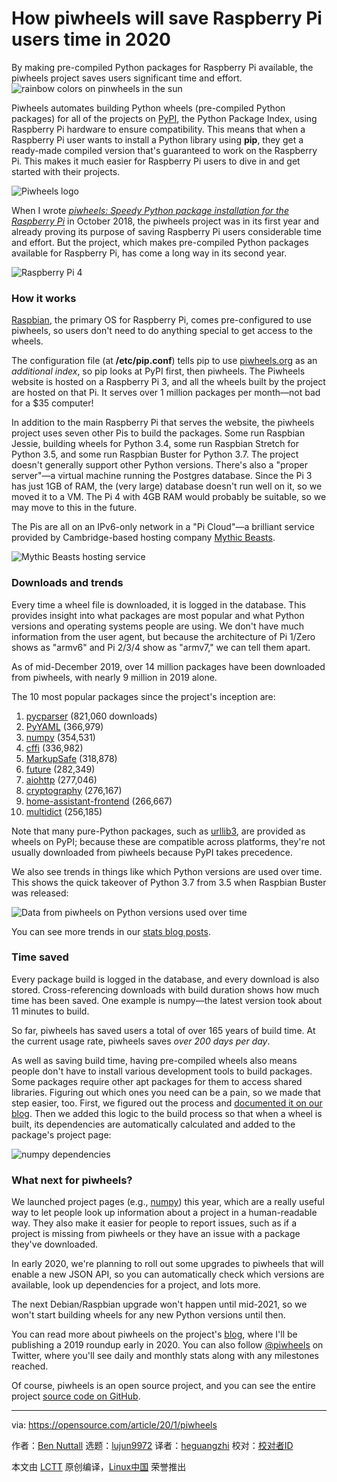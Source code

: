 [#]: collector: (lujun9972)
[#]: translator: (heguangzhi)
[#]: reviewer: ( )
[#]: publisher: ( )
[#]: url: ( )
[#]: subject: (How piwheels will save Raspberry Pi users time in 2020)
[#]: via: (https://opensource.com/article/20/1/piwheels)
[#]: author: (Ben Nuttall https://opensource.com/users/bennuttall)

How piwheels will save Raspberry Pi users time in 2020
======
By making pre-compiled Python packages for Raspberry Pi available, the
piwheels project saves users significant time and effort.
![rainbow colors on pinwheels in the sun][1]

Piwheels automates building Python wheels (pre-compiled Python packages) for all of the projects on [PyPI][2], the Python Package Index, using Raspberry Pi hardware to ensure compatibility. This means that when a Raspberry Pi user wants to install a Python library using **pip**, they get a ready-made compiled version that's guaranteed to work on the Raspberry Pi. This makes it much easier for Raspberry Pi users to dive in and get started with their projects.

![Piwheels logo][3]

When I wrote [_piwheels: Speedy Python package installation for the Raspberry Pi_][4] in October 2018, the piwheels project was in its first year and already proving its purpose of saving Raspberry Pi users considerable time and effort. But the project, which makes pre-compiled Python packages available for Raspberry Pi, has come a long way in its second year.

![Raspberry Pi 4][5]

### How it works

[Raspbian][6], the primary OS for Raspberry Pi, comes pre-configured to use piwheels, so users don't need to do anything special to get access to the wheels.

The configuration file (at **/etc/pip.conf**) tells pip to use [piwheels.org][7] as an _additional index_, so pip looks at PyPI first, then piwheels. The Piwheels website is hosted on a Raspberry Pi 3, and all the wheels built by the project are hosted on that Pi. It serves over 1 million packages per month—not bad for a $35 computer!

In addition to the main Raspberry Pi that serves the website, the piwheels project uses seven other Pis to build the packages. Some run Raspbian Jessie, building wheels for Python 3.4, some run Raspbian Stretch for Python 3.5, and some run Raspbian Buster for Python 3.7. The project doesn't generally support other Python versions. There's also a "proper server"—a virtual machine running the Postgres database. Since the Pi 3 has just 1GB of RAM, the (very large) database doesn't run well on it, so we moved it to a VM. The Pi 4 with 4GB RAM would probably be suitable, so we may move to this in the future.

The Pis are all on an IPv6-only network in a "Pi Cloud"—a brilliant service provided by Cambridge-based hosting company [Mythic Beasts][8].

![Mythic Beasts hosting service][9]

### Downloads and trends

Every time a wheel file is downloaded, it is logged in the database. This provides insight into what packages are most popular and what Python versions and operating systems people are using. We don't have much information from the user agent, but because the architecture of Pi 1/Zero shows as "armv6" and Pi 2/3/4 show as "armv7," we can tell them apart.

As of mid-December 2019, over 14 million packages have been downloaded from piwheels, with nearly 9 million in 2019 alone.

The 10 most popular packages since the project's inception are:

  1. [pycparser][10] (821,060 downloads)
  2. [PyYAML][11] (366,979)
  3. [numpy][12] (354,531)
  4. [cffi][13] (336,982)
  5. [MarkupSafe][14] (318,878)
  6. [future][15] (282,349)
  7. [aiohttp][16] (277,046)
  8. [cryptography][17] (276,167)
  9. [home-assistant-frontend][18] (266,667)
  10. [multidict][19] (256,185)



Note that many pure-Python packages, such as [urllib3][20], are provided as wheels on PyPI; because these are compatible across platforms, they're not usually downloaded from piwheels because PyPI takes precedence.

We also see trends in things like which Python versions are used over time. This shows the quick takeover of Python 3.7 from 3.5 when Raspbian Buster was released:

![Data from piwheels on Python versions used over time][21]

You can see more trends in our [stats blog posts][22].

### Time saved

Every package build is logged in the database, and every download is also stored. Cross-referencing downloads with build duration shows how much time has been saved. One example is numpy—the latest version took about 11 minutes to build.

So far, piwheels has saved users a total of over 165 years of build time. At the current usage rate, piwheels saves _over 200 days per day_.

As well as saving build time, having pre-compiled wheels also means people don't have to install various development tools to build packages. Some packages require other apt packages for them to access shared libraries. Figuring out which ones you need can be a pain, so we made that step easier, too. First, we figured out the process and [documented it on our blog][23]. Then we added this logic to the build process so that when a wheel is built, its dependencies are automatically calculated and added to the package's project page:

![numpy dependencies][24]

### What next for piwheels?

We launched project pages (e.g., [numpy][25]) this year, which are a really useful way to let people look up information about a project in a human-readable way. They also make it easier for people to report issues, such as if a project is missing from piwheels or they have an issue with a package they've downloaded.

In early 2020, we're planning to roll out some upgrades to piwheels that will enable a new JSON API, so you can automatically check which versions are available, look up dependencies for a project, and lots more.

The next Debian/Raspbian upgrade won't happen until mid-2021, so we won't start building wheels for any new Python versions until then.

You can read more about piwheels on the project's [blog][26], where I'll be publishing a 2019 roundup early in 2020. You can also follow [@piwheels][27] on Twitter, where you'll see daily and monthly stats along with any milestones reached.

Of course, piwheels is an open source project, and you can see the entire project [source code on GitHub][28].

--------------------------------------------------------------------------------

via: https://opensource.com/article/20/1/piwheels

作者：[Ben Nuttall][a]
选题：[lujun9972][b]
译者：[heguangzhi](https://github.com/heguangzhi)
校对：[校对者ID](https://github.com/校对者ID)

本文由 [LCTT](https://github.com/LCTT/TranslateProject) 原创编译，[Linux中国](https://linux.cn/) 荣誉推出

[a]: https://opensource.com/users/bennuttall
[b]: https://github.com/lujun9972
[1]: https://opensource.com/sites/default/files/styles/image-full-size/public/lead-images/rainbow-pinwheel-piwheel-diversity-inclusion.png?itok=di41Wd3V (rainbow colors on pinwheels in the sun)
[2]: https://pypi.org/
[3]: https://opensource.com/sites/default/files/uploads/piwheels.png (Piwheels logo)
[4]: https://opensource.com/article/18/10/piwheels-python-raspberrypi
[5]: https://opensource.com/sites/default/files/uploads/raspberry-pi-4_0.jpg (Raspberry Pi 4)
[6]: https://www.raspberrypi.org/downloads/raspbian/
[7]: http://piwheels.org
[8]: https://www.mythic-beasts.com/order/rpi
[9]: https://opensource.com/sites/default/files/uploads/pi-cloud.png (Mythic Beasts hosting service)
[10]: https://www.piwheels.org/project/pycparser
[11]: https://www.piwheels.org/project/PyYAML
[12]: https://www.piwheels.org/project/numpy
[13]: https://www.piwheels.org/project/cffi
[14]: https://www.piwheels.org/project/MarkupSafe
[15]: https://www.piwheels.org/project/future
[16]: https://www.piwheels.org/project/aiohttp
[17]: https://www.piwheels.org/project/cryptography
[18]: https://www.piwheels.org/project/home-assistant-frontend
[19]: https://www.piwheels.org/project/multidict
[20]: https://piwheels.org/project/urllib3/
[21]: https://opensource.com/sites/default/files/uploads/pyvers2019.png (Data from piwheels on Python versions used over time)
[22]: https://blog.piwheels.org/piwheels-stats-for-2019/
[23]: https://blog.piwheels.org/how-to-work-out-the-missing-dependencies-for-a-python-package/
[24]: https://opensource.com/sites/default/files/uploads/numpy-deps.png (numpy dependencies)
[25]: https://www.piwheels.org/project/numpy/
[26]: https://blog.piwheels.org/
[27]: https://twitter.com/piwheels
[28]: https://github.com/piwheels/
